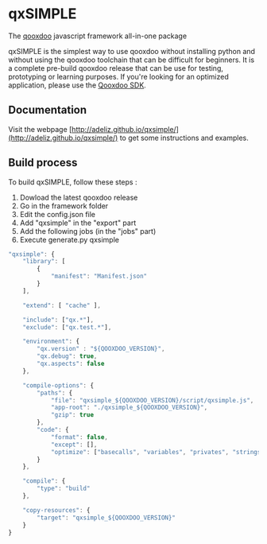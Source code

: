 # qxSIMPLE
The [qooxdoo](http://qooxdoo.org/) javascript framework all-in-one package

qxSIMPLE is the simplest way to use qooxdoo without installing python and without using the qooxdoo toolchain that can be difficult for beginners.
It is a complete pre-build qooxdoo release that can be use for testing, prototyping or learning purposes.
If you're looking for an optimized application, please use the [Qooxdoo SDK](http://manual.qooxdoo.org/current/pages/tool.html).

## Documentation

Visit the webpage [http://adeliz.github.io/qxsimple/](http://adeliz.github.io/qxsimple/) to get some instructions and examples.


## Build process
To build qxSIMPLE, follow these steps :

1. Dowload the latest qooxdoo release
2. Go in the framework folder
3. Edit the config.json file
4. Add "qxsimple" in the "export" part
5. Add the following jobs (in the "jobs" part)
6. Execute generate.py qxsimple

```javascript
"qxsimple": {
    "library": [
        {
            "manifest": "Manifest.json"
        }
    ],

    "extend": [ "cache" ],

    "include": ["qx.*"],
    "exclude": ["qx.test.*"],

    "environment": {
    	"qx.version" : "${QOOXDOO_VERSION}",
        "qx.debug": true,
        "qx.aspects": false
    },

    "compile-options": {
        "paths": {
            "file": "qxsimple_${QOOXDOO_VERSION}/script/qxsimple.js",
            "app-root": "./qxsimple_${QOOXDOO_VERSION}",
            "gzip": true
        },
        "code": {
            "format": false,
            "except": [],
            "optimize": ["basecalls", "variables", "privates", "strings", "whitespace"]
        }
    },

    "compile": {
        "type": "build"
    },

    "copy-resources": {
        "target": "qxsimple_${QOOXDOO_VERSION}"
    }
}
```